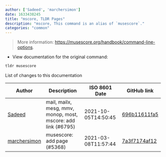 ```yaml
---
author: ['Sadeed', 'marchersimon']
date: 1633438245
title: "mscore, TLDR Pages"
description: "mscore, This command is an alias of `musescore`."
categories: "common"
---
```

> More information: <https://musescore.org/handbook/command-line-options>.

- View documentation for the original command:

```bash
tldr musescore
```
List of changes to this documentation


Author | Description | ISO 8601 Date | GitHub link
------|-----|-----|-----
[Sadeed](mailto:sadeeedw@gmail.com) | mail, mailx, mesg, mmv, monop, most, mscore: add link (#6795) | 2021-10-05T14:50:45 | [696b11611fa5](https://github.com/tldr-pages/tldr/commit/696b11611fa5c0ebd61d71d470fc2cd34b700f08)
[marchersimon](mailto:50295997+marchersimon@users.noreply.github.com) | musescore: add page (#5368) | 2021-03-08T11:57:44 | [7a3f7174af12](https://github.com/tldr-pages/tldr/commit/7a3f7174af123c5bc498d25d410361c362558a9d)

